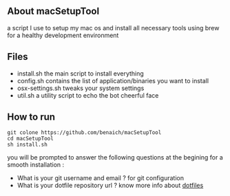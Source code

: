 ## About macSetupTool
a script I use to setup my mac os and install all necessary tools using brew for a healthy development environment

## Files
- install.sh the main script to install everything 
- config.sh contains the list of application/binaries you want to install 
- osx-settings.sh tweaks your system settings
- util.sh a utility script to echo the bot cheerful face

## How to run
```
git colone https://github.com/benaich/macSetupTool
cd macSetupTool
sh install.sh
```

you will be prompted to answer the following questions at the begining for a smooth installation :
- What is your git username and email ? for git configuration
- What is your dotfile repository url ? know more info about [dotfiles](https://dotfiles.github.io/)
